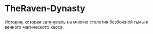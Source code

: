 # TheRaven-Dynasty
История, которая затянулась на многие столетия безбожной тьмы и вечного магического хаоса.

